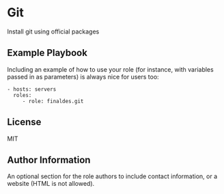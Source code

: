 Git
=========

Install git using official packages


Example Playbook
----------------

Including an example of how to use your role (for instance, with variables passed in as parameters) is always nice for users too:

    - hosts: servers
      roles:
         - role: finaldes.git

License
-------

MIT

Author Information
------------------

An optional section for the role authors to include contact information, or a website (HTML is not allowed).
